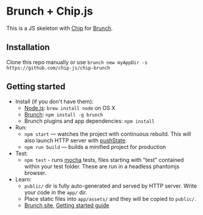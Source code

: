 # Brunch + Chip.js

This is a JS skeleton with [Chip](https://github.com/chip-js/chip) for [Brunch](http://brunch.io).

## Installation

Clone this repo manually or use `brunch new myAppDir -s https://github.com/chip-js/chip-brunch`

## Getting started

* Install (if you don't have them):
    * [Node.js](http://nodejs.org): `brew install node` on OS X
    * [Brunch](http://brunch.io): `npm install -g brunch`
    * Brunch plugins and app dependencies: `npm install`
* Run:
    * `npm start` — watches the project with continuous rebuild. This will also launch HTTP server with
    [pushState](https://developer.mozilla.org/en-US/docs/Web/Guide/API/DOM/Manipulating_the_browser_history).
    * `npm run build` — builds a minified project for production
* Test:
    * `npm test` - runs [mocha](https://mochajs.org/) tests, files starting with "test" contained within your test
    folder. These are run in a headless phantomjs browser.
* Learn:
    * `public/` dir is fully auto-generated and served by HTTP server.  Write your code in the `app/` dir.
    * Place static files into `app/assets/` and they will be copied to `public/`.
    * [Brunch site](http://brunch.io), [Getting started guide](https://github.com/brunch/brunch-guide#readme)